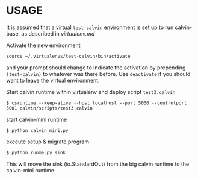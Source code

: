 USAGE
=====
It is assumed that a virtual `test-calvin` environment is set up to run calvin-base, as described in _virtualenv.md_

Activate the new  environment    source ~/.virtualenvs/test-calvin/bin/activateand your prompt should change to indicate the activation by prepending `(test-calvin)` to whatever was there before. Use `deactivate` if you should want to leave the virtual environment.

Start calvin runtime within virtualenv and deploy script `test3.calvin`

    $ csruntime --keep-alive --host localhost --port 5000 --controlport 5001 calvin/scripts/test3.calvin

start calvin-mini runtime

    $ python calvin_mini.py

execute setup & migrate program

    $ python runme.py sink
    
This will move the sink (io.StandardOut) from the big calvin runtime to the calvin-mini runtime.
